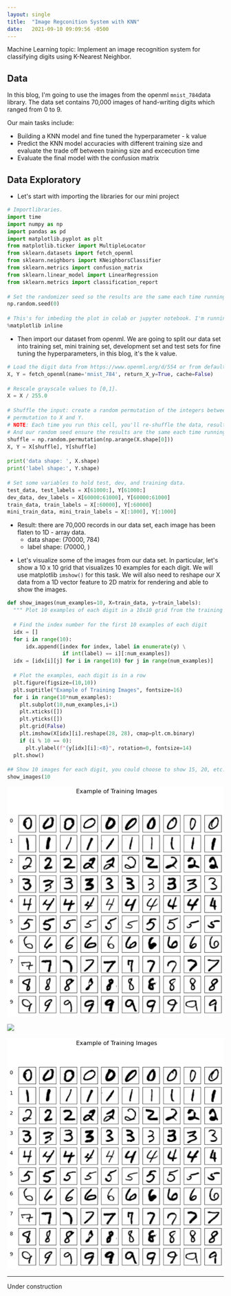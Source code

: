 ```yaml
---
layout: single
title:  "Image Regconition System with KNN"
date:   2021-09-10 09:09:56 -0500
---
```

Machine Learning topic: Implement an image recognition system for classifying digits using K-Nearest Neighbor.

## Data

In this blog, I'm going to use the images from the openml `mnist_784`data library. The data set contains 70,000 images of hand-writing digits which ranged from 0 to 9. 

Our main tasks include:
* Building a KNN model and fine tuned the hyperparameter - k value
* Predict the KNN model accuracies with different training size and evaluate the trade off between training size and excecution time
* Evaluate the final model with the confusion matrix

## Data Exploratory

* Let's start with importing the libraries for our mini project

```Python
# Importlibraries.
import time
import numpy as np
import pandas as pd
import matplotlib.pyplot as plt
from matplotlib.ticker import MultipleLocator
from sklearn.datasets import fetch_openml
from sklearn.neighbors import KNeighborsClassifier
from sklearn.metrics import confusion_matrix
from sklearn.linear_model import LinearRegression
from sklearn.metrics import classification_report

# Set the randomizer seed so the results are the same each time running
np.random.seed(0)

# This's for imbeding the plot in colab or jupyter notebook. I'm running on colab for this mini project.
%matplotlib inline
```

* Then import our dataset from openml. We are going to split our data set into training set, mini training set, development set and test sets for fine tuning the hyperparameters, in this blog, it's the k value.

```Python
# Load the digit data from https://www.openml.org/d/554 or from default local location '~/scikit_learn_data/...'
X, Y = fetch_openml(name='mnist_784', return_X_y=True, cache=False)

# Rescale grayscale values to [0,1].
X = X / 255.0

# Shuffle the input: create a random permutation of the integers between 0 and the number of data points and apply this
# permutation to X and Y.
# NOTE: Each time you run this cell, you'll re-shuffle the data, resulting in a different ordering. 
# And our random seed ensure the results are the same each time running
shuffle = np.random.permutation(np.arange(X.shape[0]))
X, Y = X[shuffle], Y[shuffle]

print('data shape: ', X.shape)
print('label shape:', Y.shape)

# Set some variables to hold test, dev, and training data.
test_data, test_labels = X[61000:], Y[61000:]
dev_data, dev_labels = X[60000:61000], Y[60000:61000]
train_data, train_labels = X[:60000], Y[:60000]
mini_train_data, mini_train_labels = X[:1000], Y[:1000]
```
  - Result: there are 70,000 records in our data set, each image has been flaten to 1D - array data. 
    * data shape: (70000, 784)
    * label shape: (70000, )

* Let's visualize some of the images from our data set. In particular, let's show a 10 x 10 grid that visualizes 10 examples for each digit. We will use matplotlib `imshow()` for this task. We will also need to reshape our X data from a 1D vector feature to 2D matrix for rendering and able to show the images.

```Python
def show_images(num_examples=10, X=train_data, y=train_labels):
  """ Plot 10 examples of each digit in a 10x10 grid from the training set"""

  # Find the index number for the first 10 examples of each digit
  idx = []
  for i in range(10):
      idx.append([index for index, label in enumerate(y) \
                  if int(label) == i][:num_examples])
  idx = [idx[i][j] for i in range(10) for j in range(num_examples)]

  # Plot the examples, each digit is in a row
  plt.figure(figsize=(10,10))
  plt.suptitle("Example of Training Images", fontsize=16)
  for i in range(10*num_examples):
    plt.subplot(10,num_examples,i+1)
    plt.xticks([])
    plt.yticks([])
    plt.grid(False)
    plt.imshow(X[idx][i].reshape(28, 28), cmap=plt.cm.binary)
    if (i % 10 == 0):
      plt.ylabel(f"{y[idx][i]:<8}", rotation=0, fontsize=14)
  plt.show()
  
## Show 10 images for each digit, you could choose to show 15, 20, etc.
show_images(10
```
![Digits](./img/knn_01_images.png)

<img src="{{ site.baseurl }}/others/knn_01_images.png">

![Examples](https://github.com/latuyetmai/portfolio/blob/master/others/knn_01_images.png)
  
---
Under construction
